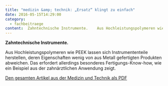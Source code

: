 ```yaml
---
title: "medizin &amp; technik: „Ersatz“ klingt zu einfach"
date: 2016-05-15T14:29:00
category:
  - fachbeitraege
content:  Zahntechnische Instrumente.    Aus Hochleistungspolymeren wie PEEK lassen sich Instrumententeile herstellen, deren Eigenschaften wenig von aus Metall gefertigten Produkten abweichen. Das erfordert allerdings besonderes Fertigungs-Know-how, wie ein Beispiel aus der zahnärztlichen Anwendung zeigt.    Den gesamten Artikel aus der Medizin und Technik als PDF 
---
```


<p><strong>Zahntechnische Instrumente.</strong></p>



Aus Hochleistungspolymeren wie PEEK lassen sich Instrumententeile herstellen, deren Eigenschaften wenig von aus Metall gefertigten Produkten abweichen. Das erfordert allerdings besonderes Fertigungs-Know-how, wie ein Beispiel aus der zahnärztlichen Anwendung zeigt.</p>



<p><a href="/downloads/med0516_Pfaff.pdf" target="_blank" rel="noreferrer noopener" aria-label=" (öffnet in neuem Tab)">Den gesamten Artikel aus der Medizin und Technik als PDF</a></p>

